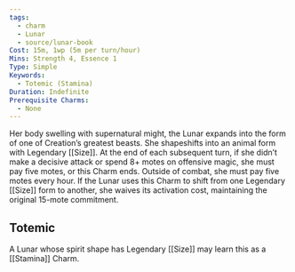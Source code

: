 ```yaml
---
tags:
  - charm
  - Lunar
  - source/lunar-book
Cost: 15m, 1wp (5m per turn/hour)
Mins: Strength 4, Essence 1
Type: Simple
Keywords:
  - Totemic (Stamina)
Duration: Indefinite
Prerequisite Charms:
  - None
---
```

Her body swelling with supernatural might, the Lunar expands into the form of one of Creation’s greatest beasts. She shapeshifts into an animal form with Legendary [[Size]]. At the end of each subsequent turn, if she didn’t make a decisive attack or spend 8+ motes on offensive magic, she must pay five motes, or this Charm ends. Outside of combat, she must pay five motes every hour. If the Lunar uses this  Charm to shift from one Legendary [[Size]] form to another, she waives its activation cost, maintaining the original 15-mote commitment. 
## Totemic 

A Lunar whose spirit shape has Legendary [[Size]] may learn this as a [[Stamina]] Charm.